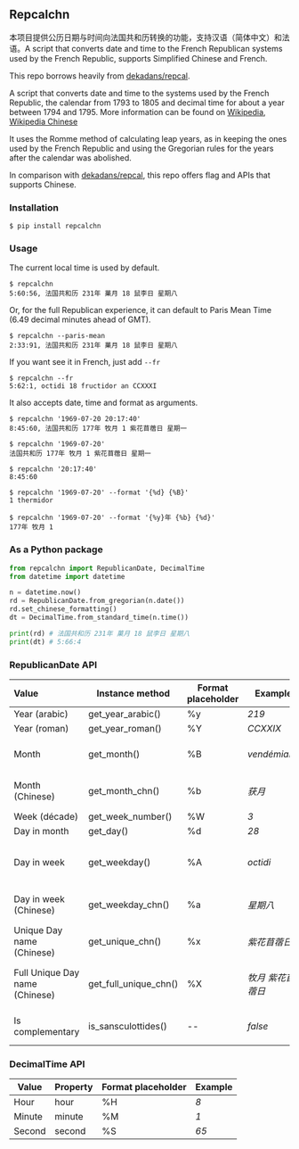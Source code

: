 ## Repcalchn

本项目提供公历日期与时间向法国共和历转换的功能，支持汉语（简体中文）和法语。A script that converts date and time to the French Republican systems used by the French Republic, supports Simplified Chinese and French.

This repo borrows heavily from [dekadans/repcal](https://github.com/dekadans/repcal).

A script that converts date and time to the systems used by the French Republic, the calendar from 1793 to 1805 and decimal time for about a year between 1794 and 1795.
More information can be found on [Wikipedia](https://en.wikipedia.org/wiki/French_Republican_calendar), [Wikipedia Chinese](https://zh.wikipedia.org/zh-cn/%E6%B3%95%E5%9C%8B%E5%85%B1%E5%92%8C%E6%9B%86)

It uses the Romme method of calculating leap years, as in keeping the ones used by the French Republic and using the Gregorian rules for the years after the calendar was abolished.

In comparison with [dekadans/repcal](https://github.com/dekadans/repcal), this repo offers flag and APIs that supports Chinese.

### Installation

```
$ pip install repcalchn
```

### Usage

The current local time is used by default.

```
$ repcalchn
5:60:56, 法国共和历 231年 菓月 18 鼠李日 星期八
```

Or, for the full Republican experience, it can default to Paris Mean Time (6.49 decimal minutes ahead of GMT).

```
$ repcalchn --paris-mean
2:33:91, 法国共和历 231年 菓月 18 鼠李日 星期八
```

If you want see it in French, just add `--fr`

```
$ repcalchn --fr
5:62:1, octidi 18 fructidor an CCXXXI
```

It also accepts date, time and format as arguments.

```
$ repcalchn '1969-07-20 20:17:40'
8:45:60, 法国共和历 177年 牧月 1 紫花苜蓿日 星期一

$ repcalchn '1969-07-20'
法国共和历 177年 牧月 1 紫花苜蓿日 星期一

$ repcalchn '20:17:40'
8:45:60

$ repcalchn '1969-07-20' --format '{%d} {%B}'
1 thermidor

$ repcalchn '1969-07-20' --format '{%y}年 {%b} {%d}'
177年 牧月 1
```

### As a Python package

```python
from repcalchn import RepublicanDate, DecimalTime
from datetime import datetime

n = datetime.now()
rd = RepublicanDate.from_gregorian(n.date())
rd.set_chinese_formatting()
dt = DecimalTime.from_standard_time(n.time())

print(rd) # 法国共和历 231年 菓月 18 鼠李日 星期八
print(dt) # 5:66:4
```

### RepublicanDate API


| Value                          | Instance method       | Format placeholder | Example           | Note                                                                                       |
| :------------------------------- | ----------------------- | -------------------- | ------------------- | -------------------------------------------------------------------------------------------- |
| Year (arabic)                  | get_year_arabic()     | %y                 | _219_             |                                                                                            |
| Year (roman)                   | get_year_roman()      | %Y                 | _CCXXIX_          |                                                                                            |
| Month                          | get_month()           | %B                 | _vendémiaire_     | Method returns`None` and placeholder returns `''` if `is_sansculottides()` is `True`.      |
| Month (Chinese)                | get_month_chn()       | %b                 | _获月_            | Method returns`None` and placeholder returns `''` if `is_sansculottides()` is `True`.      |
| Week (décade)                  | get_week_number()     | %W                 | _3_               |                                                                                            |
| Day in month                   | get_day()             | %d                 | _28_              |                                                                                            |
| Day in week                    | get_weekday()         | %A                 | _octidi_          | Method and placeholder returns french sansculottides name if`is_sansculottides()`is`True`. |
| Day in week (Chinese)          | get_weekday_chn()     | %a                 | _星期八_          | Method and placeholder returns Unique Day name if`is_sansculottides()`is`True`.            |
| Unique Day name (Chinese)      | get_unique_chn()      | %x                 | _紫花苜蓿日_      | Every date in French Republican Calendar has an unique name.                               |
| Full Unique Day name (Chinese) | get_full_unique_chn() | %X                 | _牧月 紫花苜蓿日_ | Month and unique day name in chinese. No month if`is_sansculottides()` is `True`.          |
| Is complementary               | is_sansculottides()   | --                 | _false_           | Check if it is a sansculottides day, which is not included in any month.                   |

### DecimalTime API


| Value  | Property | Format placeholder | Example |
| -------- | ---------- | -------------------- | --------- |
| Hour   | hour     | %H                 | _8_     |
| Minute | minute   | %M                 | _1_     |
| Second | second   | %S                 | _65_    |
